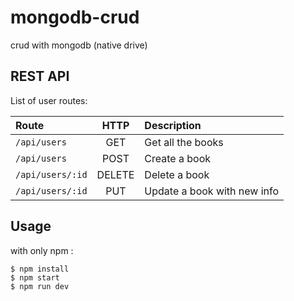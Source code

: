 # mongodb-crud
crud with mongodb (native drive)

## REST API

List of user routes:

| Route               | HTTP          | Description      |
|:--------------------|:-------------:|:----------------|
| `/api/users`        |GET            | Get all the books|
| `/api/users`        |POST           | Create a book|
| `/api/users/:id`    |DELETE         | Delete a book|
| `/api/users/:id`    |PUT            | Update a book with new info|

## Usage
with only npm :
```
$ npm install
$ npm start
$ npm run dev
```
